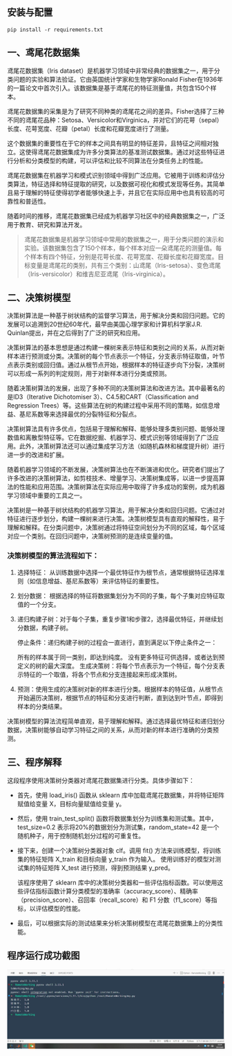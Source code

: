 ## 安装与配置
```
pip install -r requirements.txt
```

## 一、鸢尾花数据集
鸢尾花数据集（Iris dataset）是机器学习领域中非常经典的数据集之一，用于分类问题的实验和算法验证。它由英国统计学家和生物学家Ronald Fisher在1936年的一篇论文中首次引入。该数据集是基于鸢尾花的特征测量值，共包含150个样本。

鸢尾花数据集的采集是为了研究不同种类的鸢尾花之间的差异。Fisher选择了三种不同的鸢尾花品种：Setosa、Versicolor和Virginica，并对它们的花萼（sepal）长度、花萼宽度、花瓣（petal）长度和花瓣宽度进行了测量。

这个数据集的重要性在于它的样本之间具有明显的特征差异，且特征之间相对独立。这使得鸢尾花数据集成为许多分类算法的基准测试数据集。通过对这些特征进行分析和分类模型的构建，可以评估和比较不同算法在分类任务上的性能。

鸢尾花数据集在机器学习和模式识别领域中得到广泛应用。它被用于训练和评估分类算法，特征选择和特征提取的研究，以及数据可视化和模式发现等任务。其简单且易于理解的特征使得初学者能够快速上手，并且它在实际应用中也具有较高的可靠性和普适性。

随着时间的推移，鸢尾花数据集已经成为机器学习社区中的经典数据集之一，广泛用于教育、研究和算法开发。


>鸢尾花数据集是机器学习领域中常用的数据集之一，用于分类问题的演示和实验。该数据集包含了150个样本，每个样本对应一朵鸢尾花的测量值。每个样本有四个特征，分别是花萼长度、花萼宽度、花瓣长度和花瓣宽度。目标变量是鸢尾花的类别，共有三个类别：山鸢尾（Iris-setosa）、变色鸢尾（Iris-versicolor）和维吉尼亚鸢尾（Iris-virginica）。


## 二、决策树模型
决策树算法是一种基于树状结构的监督学习算法，用于解决分类和回归问题。它的发展可以追溯到20世纪60年代，最早由美国心理学家和计算机科学家J.R. Quinlan提出，并在之后得到了广泛的研究和应用。

决策树算法的基本思想是通过构建一棵树来表示特征和类别之间的关系，从而对新样本进行预测或分类。决策树的每个节点表示一个特征，分支表示特征取值，叶节点表示类别或回归值。通过从根节点开始，根据样本的特征逐步向下分裂，决策树可以形成一系列的判定规则，用于对新样本进行分类或预测。

随着决策树算法的发展，出现了多种不同的决策树算法和改进方法。其中最著名的是ID3（Iterative Dichotomiser 3）、C4.5和CART（Classification and Regression Trees）等。这些算法在树的构建过程中采用不同的策略，如信息增益、基尼系数等来选择最优的分裂特征和分裂点。

决策树算法具有许多优点，包括易于理解和解释、能够处理多类别问题、能够处理数值和离散型特征等。它在数据挖掘、机器学习、模式识别等领域得到了广泛应用。此外，决策树算法还可以通过集成学习方法（如随机森林和梯度提升树）进行进一步的改进和扩展。

随着机器学习领域的不断发展，决策树算法也在不断演进和优化。研究者们提出了许多改进的决策树算法，如剪枝技术、增量学习、决策树集成等，以进一步提高算法的性能和应用范围。决策树算法在实际应用中取得了许多成功的案例，成为机器学习领域中重要的工具之一。

决策树是一种基于树状结构的机器学习算法，用于解决分类和回归问题。它通过对特征进行逐步划分，构建一棵树来进行决策。决策树模型具有直观的解释性，易于理解和解释。在分类问题中，决策树通过将特征空间划分为不同的区域，每个区域对应一个类别。在回归问题中，决策树预测的是连续变量的值。


### 决策树模型的算法流程如下：

1. 选择特征：
从训练数据中选择一个最优特征作为根节点，通常根据特征选择准则（如信息增益、基尼系数等）来评估特征的重要性。

2. 划分数据：
根据选择的特征将数据集划分为不同的子集，每个子集对应特征取值的一个分支。

3. 递归构建子树：对于每个子集，重复步骤1和步骤2，选择最优特征，并继续划分数据，构建子树。

    停止条件：递归构建子树的过程会一直进行，直到满足以下停止条件之一：

    所有的样本属于同一类别，即达到纯度。
    没有更多特征可供选择，或者达到预定义的树的最大深度。
    生成决策树：将每个节点表示为一个特征，每个分支表示特征的一个取值，将各个节点和分支连接起来形成决策树。

4. 预测：使用生成的决策树对新的样本进行分类。根据样本的特征值，从根节点开始遍历决策树，根据节点的特征和分支进行判断，直到达到叶节点，即得到样本的分类结果。

决策树模型的算法流程简单直观，易于理解和解释。通过选择最优特征和递归划分数据，决策树能够自动学习特征之间的关系，从而对新的样本进行准确的分类预测。




## 三、程序解释
这段程序使用决策树分类器对鸢尾花数据集进行分类。具体步骤如下：

- 首先，使用 load_iris() 函数从 sklearn 库中加载鸢尾花数据集，并将特征矩阵赋值给变量 X，目标向量赋值给变量 y。

- 然后，使用 train_test_split() 函数将数据集划分为训练集和测试集。其中，test_size=0.2 表示将20%的数据划分为测试集，random_state=42 是一个随机种子，用于控制随机划分过程的可重复性。

- 接下来，创建一个决策树分类器对象 clf。调用 fit() 方法来训练模型，将训练集的特征矩阵 X_train 和目标向量 y_train 作为输入。
使用训练好的模型对测试集的特征矩阵 X_test 进行预测，得到预测结果 y_pred。

  该程序使用了 sklearn 库中的决策树分类器和一些评估指标函数。可以使用这些评估指标函数计算分类模型的准确率（accuracy_score）、精确率（precision_score）、召回率（recall_score）和 F1 分数（f1_score）等指标，以评估模型的性能。

- 最后，可以根据实际的测试结果来分析决策树模型在鸢尾花数据集上的分类性能。
## 程序运行成功截图
![Image](success.jpg)
